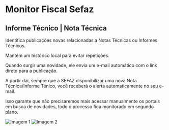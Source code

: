 # Monitor Fiscal Sefaz 
## Informe Técnico | Nota Técnica  
Identifica publicações novas relacionadas a Notas Técnicas ou Informes Técnicos.

Mantém um histórico local para evitar repetições.

Quando surgir uma novidade, ele envia um e-mail automático com o link direto para a publicação.

A partir daí, sempre que a SEFAZ disponibilizar uma nova Nota Técnica/Informe Ténico, você receberá o alerta automaticamente no seu e-mail.

Isso garante que não precisaremos mais acessar manualmente os portais em busca de novidades, todo o processo fica monitorado em segundo plano.


![Imagem 1](https://i.ibb.co/rBHjrKK/img1.jpg)
![Imagem 2](https://i.ibb.co/x8G8ZQG3/img2.jpg)
